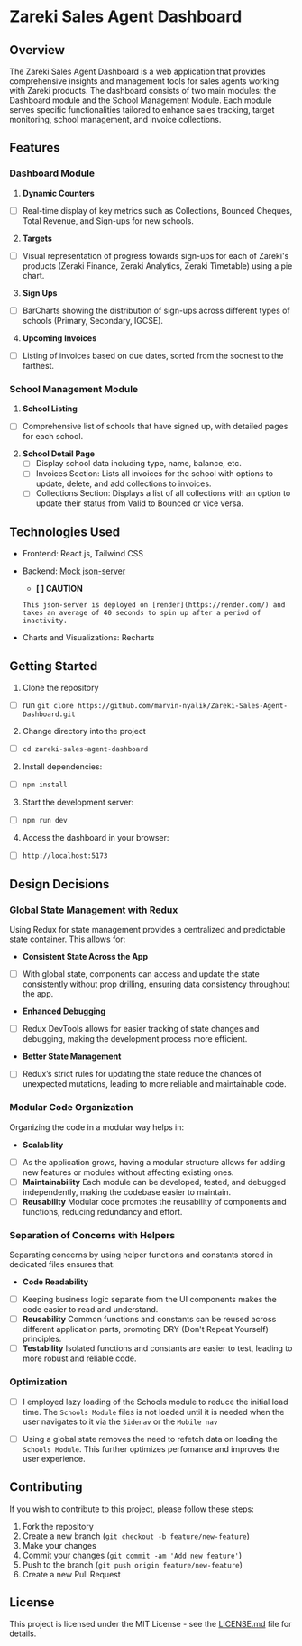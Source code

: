 # Zareki Sales Agent Dashboard

## Overview

The Zareki Sales Agent Dashboard is a web application that provides comprehensive insights and management tools for sales agents working with Zareki products. The dashboard consists of two main modules: the Dashboard module and the School Management Module. Each module serves specific functionalities tailored to enhance sales tracking, target monitoring, school management, and invoice collections.

## Features

### Dashboard Module

1. **Dynamic Counters**

- [ ] Real-time display of key metrics such as Collections, Bounced Cheques, Total Revenue, and Sign-ups for new schools.

2. **Targets**

- [ ] Visual representation of progress towards sign-ups for each of Zareki's products (Zeraki Finance, Zeraki Analytics, Zeraki Timetable) using a pie chart.

3. **Sign Ups**

- [ ] BarCharts showing the distribution of sign-ups across different types of schools (Primary, Secondary, IGCSE).

4. **Upcoming Invoices**

- [ ] Listing of invoices based on due dates, sorted from the soonest to the farthest.

### School Management Module

1. **School Listing**

- [ ] Comprehensive list of schools that have signed up, with detailed pages for each school.

2. **School Detail Page**
   - [ ] Display school data including type, name, balance, etc.
   - [ ] Invoices Section: Lists all invoices for the school with options to update, delete, and add collections to invoices.
   - [ ] Collections Section: Displays a list of all collections with an option to update their status from Valid to Bounced or vice versa.

## Technologies Used

- Frontend: React.js, Tailwind CSS
- Backend: [Mock json-server](https://mock-server-k755.onrender.com/)

  - **[ ] CAUTION**

  `This json-server is deployed on [render](https://render.com/) and takes an average of 40 seconds to spin up after a period of inactivity.`

- Charts and Visualizations: Recharts

## Getting Started

1. Clone the repository

- [ ] run `git clone https://github.com/marvin-nyalik/Zareki-Sales-Agent-Dashboard.git`

2. Change directory into the project

- [ ] `cd zareki-sales-agent-dashboard`

2. Install dependencies:

- [ ] `npm install`

3. Start the development server:

- [ ] `npm run dev`

4. Access the dashboard in your browser:

- [ ] `http://localhost:5173`

## Design Decisions

### Global State Management with Redux

Using Redux for state management provides a centralized and predictable state container. This allows for:

- **Consistent State Across the App**
- [ ] With global state, components can access and update the state consistently without prop drilling, ensuring data consistency throughout the app.
- **Enhanced Debugging**
- [ ] Redux DevTools allows for easier tracking of state changes and debugging, making the development process more efficient.
- **Better State Management**
- [ ] Redux’s strict rules for updating the state reduce the chances of unexpected mutations, leading to more reliable and maintainable code.

### Modular Code Organization

Organizing the code in a modular way helps in:

- **Scalability**
- [ ] As the application grows, having a modular structure allows for adding new features or modules without affecting existing ones.
- [ ] **Maintainability**
      Each module can be developed, tested, and debugged independently, making the codebase easier to maintain.
- [ ] **Reusability**
      Modular code promotes the reusability of components and functions, reducing redundancy and effort.

### Separation of Concerns with Helpers

Separating concerns by using helper functions and constants stored in dedicated files ensures that:

- **Code Readability**
- [ ] Keeping business logic separate from the UI components makes the code easier to read and understand.
- [ ] **Reusability**
      Common functions and constants can be reused across different application parts, promoting DRY (Don't Repeat Yourself) principles.
- [ ] **Testability**
      Isolated functions and constants are easier to test, leading to more robust and reliable code.

### Optimization

- [ ] I employed lazy loading of the Schools module to reduce the initial load time. The `Schools Module` files is not loaded until it is needed when the user navigates to it via the `Sidenav` or the `Mobile nav`

- [ ] Using a global state removes the need to refetch data on loading the `Schools Module`. This further optimizes perfomance and improves the user experience.

## Contributing

If you wish to contribute to this project, please follow these steps:

1. Fork the repository
2. Create a new branch (`git checkout -b feature/new-feature`)
3. Make your changes
4. Commit your changes (`git commit -am 'Add new feature'`)
5. Push to the branch (`git push origin feature/new-feature`)
6. Create a new Pull Request

## License

This project is licensed under the MIT License - see the [LICENSE.md](LICENSE.md) file for details.
